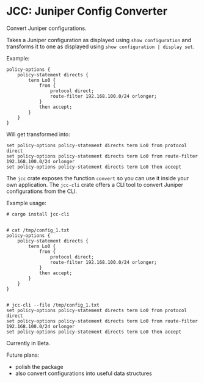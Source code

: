 # JCC: Juniper Config Converter

Convert Juniper configurations.

Takes a Juniper configuration as displayed using `show configuration` and transforms it to one as displayed using `show configuration | display set`.

Example:

```
policy-options {
    policy-statement directs {
        term Lo0 {
            from {
                protocol direct;
                route-filter 192.168.100.0/24 orlonger;
            }
            then accept;
        }
    }   
}
```

Will get transformed into:

```
set policy-options policy-statement directs term Lo0 from protocol direct
set policy-options policy-statement directs term Lo0 from route-filter 192.168.100.0/24 orlonger
set policy-options policy-statement directs term Lo0 then accept
```


The `jcc` crate exposes the function `convert` so you can use it inside your own application. The `jcc-cli` crate offers a CLI tool to convert Juniper configurations from the CLI.

Example usage:

```
# cargo install jcc-cli


# cat /tmp/config_1.txt 
policy-options {
    policy-statement directs {
        term Lo0 {
            from {
                protocol direct;
                route-filter 192.168.100.0/24 orlonger;
            }
            then accept;
        }
    }   
}


# jcc-cli --file /tmp/config_1.txt
set policy-options policy-statement directs term Lo0 from protocol direct
set policy-options policy-statement directs term Lo0 from route-filter 192.168.100.0/24 orlonger
set policy-options policy-statement directs term Lo0 then accept
```


Currently in Beta.

Future plans:
- polish the package
- also convert configurations into useful data structures